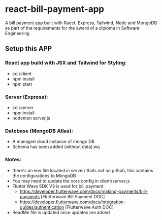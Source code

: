 # react-bill-payment-app
A bill payment app built with Raect, Express, Tailwind, Node and MongoDB as part of the requirements for the award of a diploma in Software Engineering

## Setup this APP
### React app build with JSX and Tailwind for Styling:
- cd /client
- npm install 
- npm start 

### Server (Express):
- cd /server
- npm install
- nodemon server.js

### Datebase (MongoDB Atlas):
- A managed cloud instance of mongo DB 
- Schema has been added (without data):wq

### Notes:
- there's an env file located in server/ thats not on github, this contains the configurations to MongoDB 
- You may need to update the cors config in client/server.js 
- Flutter Wave SDK V3 is used for bill payment : 
    -  https://developer.flutterwave.com/docs/making-payments/bill-payments [Flutterwave Bill Payment DOC]
    - https://developer.flutterwave.com/docs/integration-guides/authentication [Flutterwave Auth DOC]
- ReadMe file is updated once updates are added 
